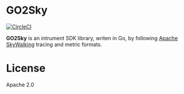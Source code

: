 # GO2Sky

[![CircleCI](https://circleci.com/gh/tetratelabs/go2sky.svg?style=svg&circle-token=1336c221dca48dbfe15beb4242439fe41d2e755f)](https://circleci.com/gh/tetratelabs/go2sky)

**GO2Sky** is an intrument SDK library, writen in Go, by following [Apache SkyWalking](https://github.com/apache/incubator-skywalking) tracing and metric formats.


# License
Apache 2.0
